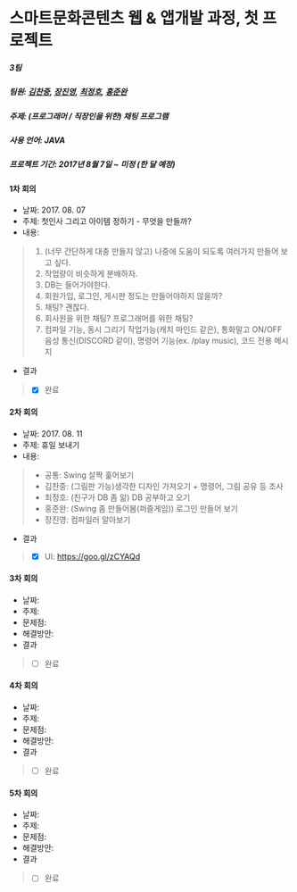 # 스마트문화콘텐츠 웹 & 앱개발 과정, 첫 프로젝트 #

##### 3팀
##### 팀원: [김찬중](https://www.linkedin.com/in/chanjungkim/), [장진영](https://github.com/jinyoung1105), [최정호](https://github.com/odoria), [홍준완](https://github.com/hongjunwan) 
##### 주제: (프로그래머 / 직장인을 위한) 채팅 프로그램
##### 사용 언어: JAVA
##### 프로젝트 기간: 2017년 8월 7일 ~ 미정 (한 달 예정)

#### 1차 회의
* 날짜: 2017. 08. 07
* 주제: 첫인사 그리고 아이템 정하기 - 무엇을 만들까?
* 내용:
> 1. (너무 간단하게 대충 만들지 않고) 나중에 도움이 되도록 여러가지 만들어 보고 싶다.
> 2. 작업량이 비슷하게 분배하자.
> 3. DB는 들어가야한다.
> 4. 회원가입, 로그인, 게시판 정도는 만들어야하지 않을까?
> 5. 채팅? 괜찮다.
> 6. 회사원을 위한 채팅? 프로그래머를 위한 채팅?
> 7. 컴파일 기능, 동시 그리기 작업가능(캐치 마인드 같은), 통화말고 ON/OFF 음성 통신(DISCORD 같이), 명령어 기능(ex. /play music), 코드 전용 메시지
* 결과
> - [X] 완료

#### 2차 회의
* 날짜: 2017. 08. 11
* 주제: 휴일 보내기
* 내용: 
> * 공통: Swing 살짝 훑어보기
> * 김찬중: (그림판 가능)생각한 디자인 가져오기 + 명령어, 그림 공유 등 조사
> * 최정호: (친구가 DB 좀 앎) DB 공부하고 오기
> * 홍준완: (Swing 좀 만들어봄(퍼즐게임)) 로그인 만들어 보기
> * 장진영: 컴파일러 알아보기
* 결과
> - [X] UI: https://goo.gl/zCYAQd

#### 3차 회의
* 날짜: 
* 주제: 
* 문제점: 
* 해결방안: 
* 결과
> - [ ] 완료

#### 4차 회의
* 날짜: 
* 주제: 
* 문제점: 
* 해결방안:
* 결과
> - [ ] 완료

#### 5차 회의
* 날짜: 
* 주제: 
* 문제점: 
* 해결방안:
* 결과
> - [ ] 완료
